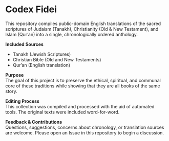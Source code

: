 # Codex Fidei

This repository compiles public-domain English translations of the sacred scriptures of Judaism (Tanakh), Christianity (Old & New Testament), and Islam (Qur’an) into a single, chronologically ordered anthology. 

**Included Sources**  
- Tanakh (Jewish Scriptures)  
- Christian Bible (Old and New Testaments)  
- Qur’an (English translation)  

**Purpose**  
The goal of this project is to preserve the ethical, spiritual, and communal core of these traditions while showing that they are all books of the same story. 

**Editing Process**  
This collection was compiled and processed with the aid of automated tools. The original texts were included word-for-word.  

**Feedback & Contributions**  
Questions, suggestions, concerns about chronology, or translation sources are welcome. Please open an Issue in this repository to begin a discussion.  
